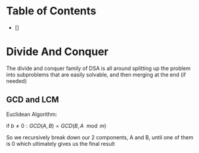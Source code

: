 # Table of Contents
- []

# Divide And Conquer
The divide and conquer family of DSA is all around splitting up the problem into subproblems that are easily solvable, and then merging at the end (if needed)

## GCD and LCM
Euclidean Algorithm: 

$\text{if } b \neq 0: GCD(A, B) = GCD(B, A \mod m)$

So we recursively break down our 2 components, A and B, until one of them is 0 which ultimately gives us the final result